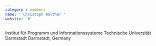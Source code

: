 ```yaml
---
category : members
name: " Christoph Walther " 
website: '#'
---
```

Institut für Programm und Informationssysteme
Technische Universität Darmstadt
Darmstadt, Germany

